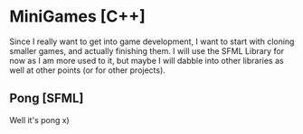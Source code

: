 # MiniGames [C++]
Since I really want to get into game development, I want to start with cloning smaller games, and actually finishing them. I will use the SFML Library for now as I am more used to it, but maybe I will dabble into other libraries as well at other points (or for other projects).

## Pong [SFML]
Well it's pong x)